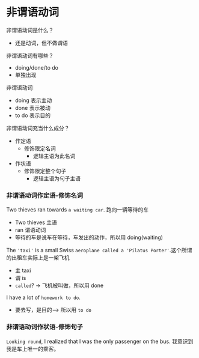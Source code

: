 # 非谓语动词

非谓语动词是什么？
* 还是动词，但不做谓语

非谓语动词有哪些？
* doing/done/to do
* 单独出现

非谓语动词
* doing 表示主动
* done 表示被动
* to do 表示目的

非谓语动词充当什么成分？
* 作定语
  * 修饰限定名词
    * 逻辑主语为此名词
* 作状语
  * 修饰限定整个句子
    * 逻辑主语为句子主语

### 非谓语动词作定语-修饰名词
Two thieves ran towards `a waiting car`.  跑向一辆等待的车
* Two thieves 主语
* ran 谓语动词
* 等待的车是说车在等待，车发出的动作，所以用 doing(waiting)

The `'taxi'` is a small Swiss `aeroplane called a 'Pilatus Porter'`.这个所谓的出租车实际上是一架飞机
* 主 taxi
* 谓 is
* `called`? -> 飞机被叫做，所以用 done

I have a lot of `homework to do`.
* 要去写，是目的--> 所以用 `to do`

### 非谓语动词作状语-修饰句子

`Looking round`, I realized that I was the only passenger on the bus. 我意识到我是车上唯一的乘客。










